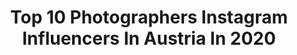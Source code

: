---
title: Top 10 Photographers Instagram Influencers In Austria In 2020
description: >-
  Find top photographers Instagram influencers in Austria in 2020. Most popular hashtags: #blackandwhite #portraitpage #portraitstream #portraitartist.
platform: Instagram
profiles:
  - username: "melamed_matan"
    fullname: >-
      MATAN MELAMED 🦍🌏
    location: "Austria"
    followers: 2940
    engagement: 2453
    commentsToLikes: 0.127911
    id: ck8wdepc7dqbq0j78ei7iqntg
    verified: false
    hashtags: "#hardtimes, #streetworkout, #getup, #airplanemode"
  - username: "shootingfactory"
    fullname: >-
      Shooting Factory | Photography
    location: "Austria"
    followers: 7014
    engagement: 943
    commentsToLikes: 0.257034
    id: ck6udvj9jndsy0j716ui3rm3m
    verified: false
    hashtags: "#portraitstream, #portraitsmag, #bikergirls, #pontiacfirebird"
  - username: "mr.wjohn_"
    fullname: >-
      Fabian Wimberger - FW Fotos
    location: "Austria"
    followers: 24477
    engagement: 1253
    commentsToLikes: 0.024816
    id: ck6tw74ixqd6u0j711zswirq6
    verified: false
    hashtags: "#creativeoptic, #profilevision, #menwithstyle, #eventfotograf"
  - username: "adamrustman"
    fullname: >-
      The Overdressed Photographer
    location: "Austria"
    followers: 20266
    engagement: 425
    commentsToLikes: 0.053110
    id: ck5c0gj86t3c20i1121ph2yhj
    verified: false
    hashtags: "#porto, #beachlife, #bluesuit, #42"
  - username: "ameliestrobl"
    fullname: >-
      amelie
    location: "Austria"
    followers: 8062
    engagement: 762
    commentsToLikes: 0.053906
    id: ck6u123rsj3qo0j717si5vpb5
    verified: false
    hashtags: ""
  - username: "pixxelgames"
    fullname: >-
      Robert Krenker
    location: "Austria"
    followers: 2277
    engagement: 3116
    commentsToLikes: 0.030913
    id: ck5c8hpdj9iav0i119yshbav3
    verified: false
    hashtags: "#flair, #portraitstream, #portraitpage, #bws"
  - username: "inkstaboy"
    fullname: >-
      INK STABOY🥀 VIENNA
    location: "Austria"
    followers: 254854
    engagement: 522
    commentsToLikes: 0.011469
    id: ck0u9smfpaip90i19tr8ykhrb
    verified: false
    hashtags: "#espressomonster, #meinfoto"
  - username: "tattooed.girlz_2"
    fullname: >-
      Hottest Premium Inked Girls
    location: "Austria"
    followers: 56450
    engagement: 318
    commentsToLikes: 0.024485
    id: ck9ha514fb6ig0j78binhze42
    verified: false
    hashtags: "#tattoostyles"
  - username: "messner_tanja"
    fullname: >-
      Tanja Messner
    location: "Austria"
    followers: 11254
    engagement: 914
    commentsToLikes: 0.024744
    id: ckaot44pmuazn0i78snlv1p0k
    verified: false
    hashtags: "#weekday, #aceandtate, #nikon, #summer"
  - username: "lukasbeck_photography"
    fullname: >-
      Lukas Beck
    location: "Austria"
    followers: 3821
    engagement: 2072
    commentsToLikes: 0.045458
    id: ck0vvvqoiqzc90i19ycvitj4d
    verified: false
    hashtags: "#musikfotograf, #photoshooting, #franzikreis, #exhibition"
---